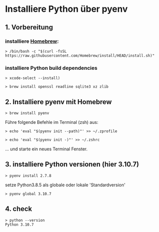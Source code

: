 # Installiere Python über pyenv

## 1. Vorbereitung
### installiere [Homebrew](https://brew.sh):

```shell
> /bin/bash -c "$(curl -fsSL https://raw.githubusercontent.com/Homebrew/install/HEAD/install.sh)"
```
### installiere Python build dependencies 

```shell
> xcode-select --install)
```

```shell
> brew install openssl readline sqlite3 xz zlib
```

## 2. Installiere pyenv mit Homebrew
```shell
> brew install pyenv
```

Führe folgende Befehle im Terminal (zsh) aus:

```shell
> echo 'eval "$(pyenv init --path)"' >> ~/.zprofile
```
```shell
> echo 'eval "$(pyenv init -)"' >> ~/.zshrc
```

... und starte ein neues Terminal Fenster.

## 3. installiere Python versionen (hier 3.10.7)

```shell
> pyenv install 2.7.8
```
setze Python3.8.5 als globale oder lokale 'Standardversion'

```shell
> pyenv global 3.10.7
```

## 4. check
```shell
> python --version
Python 3.10.7
```
